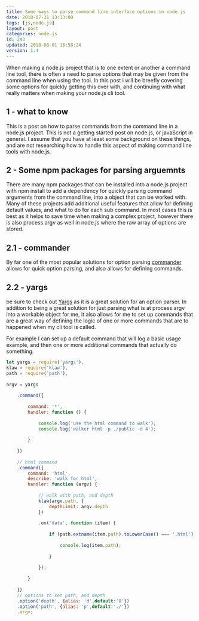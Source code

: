 ```yaml
---
title: Some ways to parse command line interface options in node.js
date: 2018-07-31 13:13:00
tags: [js,node.js]
layout: post
categories: node.js
id: 243
updated: 2018-08-01 18:58:24
version: 1.4
---
```


When making a node.js project that is to one extent or another a command line tool, there is often a need to parse options that may be given from the command line when using the tool. In this post i will be breefly covering some options for quickly getting this over with, and continuing with what really matters when making your node.js cli tool.

<!-- more -->

## 1 - what to know

This is a post on how to parse commands from the command line in a node.js project. This is not a getting started post on node.js, or javaScript in general. I assume that you have at least some background on these things, and are not researching how to handle this aspect of making command line tools with node.js.

## 2 - Some npm packages for parsing arguemnts

There are many npm packages that can be installed into a node.js project with npm install to add a dependency for quickly parsing command arguments from the command line, into a object that can be worked with. Many of these projects add additional useful features that allow for defining default values, and what to do for each sub command. In most cases this is best as it helps to save time when making a complex project, however there is also process.argv as well in node.js where the raw array of options are stored.

## 2.1 - commander

By far one of the most popular solutions for option parsing [commander](/2018/07/10/nodejs-commander/) allows for quick option parsing, and also allows for defining commands.


## 2.2 - yargs

be sure to check out [Yargs](/2018/07/24/nodejs-yargs/) as it is a great solution for an option parser. In addition to being a great solution for just parsing what is at process.argv into a workable object for me, it also allows for me to set up commands that are a great way of defining the logic of one or more commands that are to happened when my cli tool is called.

For example I can set up a default command that will log a basic usage example, and then one or more additional commands that actually do something.

```js
let yargs = require('yargs'),
klaw = require('klaw'),
path = require('path'),
 
argv = yargs
 
    .command({
 
        command: '*',
        handler: function () {
 
            console.log('use the html command to walk');
            console.log('walker html -p ./public -d 4');
 
        }
 
    })
 
    // html command
    .command({
        command: 'html',
        describe: 'walk for html',
        handler: function (argv) {
 
            // walk with path, and depth
            klaw(argv.path, {
                depthLimit: argv.depth
            })
 
            .on('data', function (item) {
 
                if (path.extname(item.path).toLowerCase() === '.html') {
 
                    console.log(item.path);
 
                }
 
            });
 
        }
 
    })
    // options to set path, and depth
    .option('depth', {alias: 'd',default:'0'})
    .option('path', {alias: 'p',default:'./'})
    .argv;
```